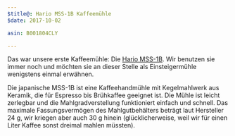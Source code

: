 ```yaml
---
$title@: Hario MSS-1B Kaffeemühle
$date: 2017-10-02

asin: B001804CLY

---
```

Das war unsere erste Kaffeemühle: Die [Hario MSS-1B](https://www.amazon.de/dp/B001804CLY/?tag=hhk-21). Wir benutzen sie immer noch und möchten sie an dieser Stelle als Einsteigermühle wenigstens einmal erwähnen.

Die japanische MSS-1B ist eine Kaffeehandmühle mit Kegelmahlwerk aus Keramik, die für Espresso bis Brühkaffee geeignet ist. Die Mühle ist leicht zerlegbar und die Mahlgradverstellung funktioniert einfach und schnell. Das maximale Fassungsvermögen des Mahlgutbehälters beträgt laut Hersteller 24&nbsp;g, wir kriegen aber auch 30&nbsp;g hinein (glücklicherweise, weil wir für einen Liter Kaffee sonst dreimal mahlen müssten).
